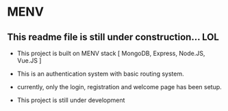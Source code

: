 # MENV
## This readme file is still under construction... LOL

* This project is built on MENV stack [ MongoDB, Express, Node.JS, Vue.JS ]

* This is an authentication system with basic routing system.
* currently, only the login, registration and welcome page has been setup.

* This project is still under development
